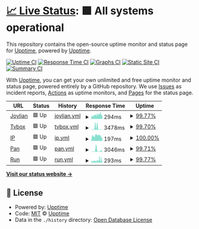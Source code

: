 # [📈 Live Status](https://status.joylian.com): <!--live status--> **🟩 All systems operational**

This repository contains the open-source uptime monitor and status page for [Upptime](https://upptime.js.org), powered by [Upptime](https://github.com/upptime/upptime).

[![Uptime CI](https://github.com/OutcastVeron/upptime/workflows/Uptime%20CI/badge.svg)](https://github.com/OutcastVeron/upptime/actions?query=workflow%3A%22Uptime+CI%22)
[![Response Time CI](https://github.com/OutcastVeron/upptime/workflows/Response%20Time%20CI/badge.svg)](https://github.com/OutcastVeron/upptime/actions?query=workflow%3A%22Response+Time+CI%22)
[![Graphs CI](https://github.com/OutcastVeron/upptime/workflows/Graphs%20CI/badge.svg)](https://github.com/OutcastVeron/upptime/actions?query=workflow%3A%22Graphs+CI%22)
[![Static Site CI](https://github.com/OutcastVeron/upptime/workflows/Static%20Site%20CI/badge.svg)](https://github.com/OutcastVeron/upptime/actions?query=workflow%3A%22Static+Site+CI%22)
[![Summary CI](https://github.com/OutcastVeron/upptime/workflows/Summary%20CI/badge.svg)](https://github.com/OutcastVeron/upptime/actions?query=workflow%3A%22Summary+CI%22)

With [Upptime](https://upptime.js.org), you can get your own unlimited and free uptime monitor and status page, powered entirely by a GitHub repository. We use [Issues](https://github.com/upptime/upptime/issues) as incident reports, [Actions](https://github.com/OutcastVeron/upptime/actions) as uptime monitors, and [Pages](https://status.joylian.com) for the status page.

<!--start: status pages-->
<!-- This summary is generated by Upptime (https://github.com/upptime/upptime) -->
<!-- Do not edit this manually, your changes will be overwritten -->
<!-- prettier-ignore -->
| URL | Status | History | Response Time | Uptime |
| --- | ------ | ------- | ------------- | ------ |
| <img alt="" src="https://icons.duckduckgo.com/ip3/www.joylian.com.ico" height="13"> [Joylian](https://www.joylian.com) | 🟩 Up | [joylian.yml](https://github.com/outcastveron/upptime/commits/HEAD/history/joylian.yml) | <details><summary><img alt="Response time graph" src="./graphs/joylian/response-time-week.png" height="20"> 294ms</summary><br><a href="https://status.joylian.com/history/joylian"><img alt="Response time 245" src="https://img.shields.io/endpoint?url=https%3A%2F%2Fraw.githubusercontent.com%2Foutcastveron%2Fupptime%2FHEAD%2Fapi%2Fjoylian%2Fresponse-time.json"></a><br><a href="https://status.joylian.com/history/joylian"><img alt="24-hour response time 227" src="https://img.shields.io/endpoint?url=https%3A%2F%2Fraw.githubusercontent.com%2Foutcastveron%2Fupptime%2FHEAD%2Fapi%2Fjoylian%2Fresponse-time-day.json"></a><br><a href="https://status.joylian.com/history/joylian"><img alt="7-day response time 294" src="https://img.shields.io/endpoint?url=https%3A%2F%2Fraw.githubusercontent.com%2Foutcastveron%2Fupptime%2FHEAD%2Fapi%2Fjoylian%2Fresponse-time-week.json"></a><br><a href="https://status.joylian.com/history/joylian"><img alt="30-day response time 279" src="https://img.shields.io/endpoint?url=https%3A%2F%2Fraw.githubusercontent.com%2Foutcastveron%2Fupptime%2FHEAD%2Fapi%2Fjoylian%2Fresponse-time-month.json"></a><br><a href="https://status.joylian.com/history/joylian"><img alt="1-year response time 265" src="https://img.shields.io/endpoint?url=https%3A%2F%2Fraw.githubusercontent.com%2Foutcastveron%2Fupptime%2FHEAD%2Fapi%2Fjoylian%2Fresponse-time-year.json"></a></details> | <details><summary><a href="https://status.joylian.com/history/joylian">99.77%</a></summary><a href="https://status.joylian.com/history/joylian"><img alt="All-time uptime 99.98%" src="https://img.shields.io/endpoint?url=https%3A%2F%2Fraw.githubusercontent.com%2Foutcastveron%2Fupptime%2FHEAD%2Fapi%2Fjoylian%2Fuptime.json"></a><br><a href="https://status.joylian.com/history/joylian"><img alt="24-hour uptime 99.60%" src="https://img.shields.io/endpoint?url=https%3A%2F%2Fraw.githubusercontent.com%2Foutcastveron%2Fupptime%2FHEAD%2Fapi%2Fjoylian%2Fuptime-day.json"></a><br><a href="https://status.joylian.com/history/joylian"><img alt="7-day uptime 99.77%" src="https://img.shields.io/endpoint?url=https%3A%2F%2Fraw.githubusercontent.com%2Foutcastveron%2Fupptime%2FHEAD%2Fapi%2Fjoylian%2Fuptime-week.json"></a><br><a href="https://status.joylian.com/history/joylian"><img alt="30-day uptime 99.95%" src="https://img.shields.io/endpoint?url=https%3A%2F%2Fraw.githubusercontent.com%2Foutcastveron%2Fupptime%2FHEAD%2Fapi%2Fjoylian%2Fuptime-month.json"></a><br><a href="https://status.joylian.com/history/joylian"><img alt="1-year uptime 100.00%" src="https://img.shields.io/endpoint?url=https%3A%2F%2Fraw.githubusercontent.com%2Foutcastveron%2Fupptime%2FHEAD%2Fapi%2Fjoylian%2Fuptime-year.json"></a></details>
| <img alt="" src="https://icons.duckduckgo.com/ip3/v.joylian.com.ico" height="13"> [Tvbox](https://v.joylian.com) | 🟩 Up | [tvbox.yml](https://github.com/outcastveron/upptime/commits/HEAD/history/tvbox.yml) | <details><summary><img alt="Response time graph" src="./graphs/tvbox/response-time-week.png" height="20"> 3478ms</summary><br><a href="https://status.joylian.com/history/tvbox"><img alt="Response time 3763" src="https://img.shields.io/endpoint?url=https%3A%2F%2Fraw.githubusercontent.com%2Foutcastveron%2Fupptime%2FHEAD%2Fapi%2Ftvbox%2Fresponse-time.json"></a><br><a href="https://status.joylian.com/history/tvbox"><img alt="24-hour response time 475" src="https://img.shields.io/endpoint?url=https%3A%2F%2Fraw.githubusercontent.com%2Foutcastveron%2Fupptime%2FHEAD%2Fapi%2Ftvbox%2Fresponse-time-day.json"></a><br><a href="https://status.joylian.com/history/tvbox"><img alt="7-day response time 3478" src="https://img.shields.io/endpoint?url=https%3A%2F%2Fraw.githubusercontent.com%2Foutcastveron%2Fupptime%2FHEAD%2Fapi%2Ftvbox%2Fresponse-time-week.json"></a><br><a href="https://status.joylian.com/history/tvbox"><img alt="30-day response time 7776" src="https://img.shields.io/endpoint?url=https%3A%2F%2Fraw.githubusercontent.com%2Foutcastveron%2Fupptime%2FHEAD%2Fapi%2Ftvbox%2Fresponse-time-month.json"></a><br><a href="https://status.joylian.com/history/tvbox"><img alt="1-year response time 3763" src="https://img.shields.io/endpoint?url=https%3A%2F%2Fraw.githubusercontent.com%2Foutcastveron%2Fupptime%2FHEAD%2Fapi%2Ftvbox%2Fresponse-time-year.json"></a></details> | <details><summary><a href="https://status.joylian.com/history/tvbox">99.70%</a></summary><a href="https://status.joylian.com/history/tvbox"><img alt="All-time uptime 99.16%" src="https://img.shields.io/endpoint?url=https%3A%2F%2Fraw.githubusercontent.com%2Foutcastveron%2Fupptime%2FHEAD%2Fapi%2Ftvbox%2Fuptime.json"></a><br><a href="https://status.joylian.com/history/tvbox"><img alt="24-hour uptime 100.00%" src="https://img.shields.io/endpoint?url=https%3A%2F%2Fraw.githubusercontent.com%2Foutcastveron%2Fupptime%2FHEAD%2Fapi%2Ftvbox%2Fuptime-day.json"></a><br><a href="https://status.joylian.com/history/tvbox"><img alt="7-day uptime 99.70%" src="https://img.shields.io/endpoint?url=https%3A%2F%2Fraw.githubusercontent.com%2Foutcastveron%2Fupptime%2FHEAD%2Fapi%2Ftvbox%2Fuptime-week.json"></a><br><a href="https://status.joylian.com/history/tvbox"><img alt="30-day uptime 97.23%" src="https://img.shields.io/endpoint?url=https%3A%2F%2Fraw.githubusercontent.com%2Foutcastveron%2Fupptime%2FHEAD%2Fapi%2Ftvbox%2Fuptime-month.json"></a><br><a href="https://status.joylian.com/history/tvbox"><img alt="1-year uptime 99.16%" src="https://img.shields.io/endpoint?url=https%3A%2F%2Fraw.githubusercontent.com%2Foutcastveron%2Fupptime%2FHEAD%2Fapi%2Ftvbox%2Fuptime-year.json"></a></details>
| <img alt="" src="https://icons.duckduckgo.com/ip3/ip.joylian.com.ico" height="13"> [IP](https://ip.joylian.com) | 🟩 Up | [ip.yml](https://github.com/outcastveron/upptime/commits/HEAD/history/ip.yml) | <details><summary><img alt="Response time graph" src="./graphs/ip/response-time-week.png" height="20"> 197ms</summary><br><a href="https://status.joylian.com/history/ip"><img alt="Response time 182" src="https://img.shields.io/endpoint?url=https%3A%2F%2Fraw.githubusercontent.com%2Foutcastveron%2Fupptime%2FHEAD%2Fapi%2Fip%2Fresponse-time.json"></a><br><a href="https://status.joylian.com/history/ip"><img alt="24-hour response time 90" src="https://img.shields.io/endpoint?url=https%3A%2F%2Fraw.githubusercontent.com%2Foutcastveron%2Fupptime%2FHEAD%2Fapi%2Fip%2Fresponse-time-day.json"></a><br><a href="https://status.joylian.com/history/ip"><img alt="7-day response time 197" src="https://img.shields.io/endpoint?url=https%3A%2F%2Fraw.githubusercontent.com%2Foutcastveron%2Fupptime%2FHEAD%2Fapi%2Fip%2Fresponse-time-week.json"></a><br><a href="https://status.joylian.com/history/ip"><img alt="30-day response time 211" src="https://img.shields.io/endpoint?url=https%3A%2F%2Fraw.githubusercontent.com%2Foutcastveron%2Fupptime%2FHEAD%2Fapi%2Fip%2Fresponse-time-month.json"></a><br><a href="https://status.joylian.com/history/ip"><img alt="1-year response time 194" src="https://img.shields.io/endpoint?url=https%3A%2F%2Fraw.githubusercontent.com%2Foutcastveron%2Fupptime%2FHEAD%2Fapi%2Fip%2Fresponse-time-year.json"></a></details> | <details><summary><a href="https://status.joylian.com/history/ip">100.00%</a></summary><a href="https://status.joylian.com/history/ip"><img alt="All-time uptime 99.99%" src="https://img.shields.io/endpoint?url=https%3A%2F%2Fraw.githubusercontent.com%2Foutcastveron%2Fupptime%2FHEAD%2Fapi%2Fip%2Fuptime.json"></a><br><a href="https://status.joylian.com/history/ip"><img alt="24-hour uptime 100.00%" src="https://img.shields.io/endpoint?url=https%3A%2F%2Fraw.githubusercontent.com%2Foutcastveron%2Fupptime%2FHEAD%2Fapi%2Fip%2Fuptime-day.json"></a><br><a href="https://status.joylian.com/history/ip"><img alt="7-day uptime 100.00%" src="https://img.shields.io/endpoint?url=https%3A%2F%2Fraw.githubusercontent.com%2Foutcastveron%2Fupptime%2FHEAD%2Fapi%2Fip%2Fuptime-week.json"></a><br><a href="https://status.joylian.com/history/ip"><img alt="30-day uptime 100.00%" src="https://img.shields.io/endpoint?url=https%3A%2F%2Fraw.githubusercontent.com%2Foutcastveron%2Fupptime%2FHEAD%2Fapi%2Fip%2Fuptime-month.json"></a><br><a href="https://status.joylian.com/history/ip"><img alt="1-year uptime 100.00%" src="https://img.shields.io/endpoint?url=https%3A%2F%2Fraw.githubusercontent.com%2Foutcastveron%2Fupptime%2FHEAD%2Fapi%2Fip%2Fuptime-year.json"></a></details>
| <img alt="" src="https://icons.duckduckgo.com/ip3/pan.joylian.com.ico" height="13"> [Pan](https://pan.joylian.com) | 🟩 Up | [pan.yml](https://github.com/outcastveron/upptime/commits/HEAD/history/pan.yml) | <details><summary><img alt="Response time graph" src="./graphs/pan/response-time-week.png" height="20"> 3046ms</summary><br><a href="https://status.joylian.com/history/pan"><img alt="Response time 1514" src="https://img.shields.io/endpoint?url=https%3A%2F%2Fraw.githubusercontent.com%2Foutcastveron%2Fupptime%2FHEAD%2Fapi%2Fpan%2Fresponse-time.json"></a><br><a href="https://status.joylian.com/history/pan"><img alt="24-hour response time 594" src="https://img.shields.io/endpoint?url=https%3A%2F%2Fraw.githubusercontent.com%2Foutcastveron%2Fupptime%2FHEAD%2Fapi%2Fpan%2Fresponse-time-day.json"></a><br><a href="https://status.joylian.com/history/pan"><img alt="7-day response time 3046" src="https://img.shields.io/endpoint?url=https%3A%2F%2Fraw.githubusercontent.com%2Foutcastveron%2Fupptime%2FHEAD%2Fapi%2Fpan%2Fresponse-time-week.json"></a><br><a href="https://status.joylian.com/history/pan"><img alt="30-day response time 3493" src="https://img.shields.io/endpoint?url=https%3A%2F%2Fraw.githubusercontent.com%2Foutcastveron%2Fupptime%2FHEAD%2Fapi%2Fpan%2Fresponse-time-month.json"></a><br><a href="https://status.joylian.com/history/pan"><img alt="1-year response time 1646" src="https://img.shields.io/endpoint?url=https%3A%2F%2Fraw.githubusercontent.com%2Foutcastveron%2Fupptime%2FHEAD%2Fapi%2Fpan%2Fresponse-time-year.json"></a></details> | <details><summary><a href="https://status.joylian.com/history/pan">99.71%</a></summary><a href="https://status.joylian.com/history/pan"><img alt="All-time uptime 90.36%" src="https://img.shields.io/endpoint?url=https%3A%2F%2Fraw.githubusercontent.com%2Foutcastveron%2Fupptime%2FHEAD%2Fapi%2Fpan%2Fuptime.json"></a><br><a href="https://status.joylian.com/history/pan"><img alt="24-hour uptime 100.00%" src="https://img.shields.io/endpoint?url=https%3A%2F%2Fraw.githubusercontent.com%2Foutcastveron%2Fupptime%2FHEAD%2Fapi%2Fpan%2Fuptime-day.json"></a><br><a href="https://status.joylian.com/history/pan"><img alt="7-day uptime 99.71%" src="https://img.shields.io/endpoint?url=https%3A%2F%2Fraw.githubusercontent.com%2Foutcastveron%2Fupptime%2FHEAD%2Fapi%2Fpan%2Fuptime-week.json"></a><br><a href="https://status.joylian.com/history/pan"><img alt="30-day uptime 98.60%" src="https://img.shields.io/endpoint?url=https%3A%2F%2Fraw.githubusercontent.com%2Foutcastveron%2Fupptime%2FHEAD%2Fapi%2Fpan%2Fuptime-month.json"></a><br><a href="https://status.joylian.com/history/pan"><img alt="1-year uptime 97.04%" src="https://img.shields.io/endpoint?url=https%3A%2F%2Fraw.githubusercontent.com%2Foutcastveron%2Fupptime%2FHEAD%2Fapi%2Fpan%2Fuptime-year.json"></a></details>
| <img alt="" src="https://icons.duckduckgo.com/ip3/run.joylian.com.ico" height="13"> [Run](https://run.joylian.com) | 🟩 Up | [run.yml](https://github.com/outcastveron/upptime/commits/HEAD/history/run.yml) | <details><summary><img alt="Response time graph" src="./graphs/run/response-time-week.png" height="20"> 293ms</summary><br><a href="https://status.joylian.com/history/run"><img alt="Response time 173" src="https://img.shields.io/endpoint?url=https%3A%2F%2Fraw.githubusercontent.com%2Foutcastveron%2Fupptime%2FHEAD%2Fapi%2Frun%2Fresponse-time.json"></a><br><a href="https://status.joylian.com/history/run"><img alt="24-hour response time 156" src="https://img.shields.io/endpoint?url=https%3A%2F%2Fraw.githubusercontent.com%2Foutcastveron%2Fupptime%2FHEAD%2Fapi%2Frun%2Fresponse-time-day.json"></a><br><a href="https://status.joylian.com/history/run"><img alt="7-day response time 293" src="https://img.shields.io/endpoint?url=https%3A%2F%2Fraw.githubusercontent.com%2Foutcastveron%2Fupptime%2FHEAD%2Fapi%2Frun%2Fresponse-time-week.json"></a><br><a href="https://status.joylian.com/history/run"><img alt="30-day response time 246" src="https://img.shields.io/endpoint?url=https%3A%2F%2Fraw.githubusercontent.com%2Foutcastveron%2Fupptime%2FHEAD%2Fapi%2Frun%2Fresponse-time-month.json"></a><br><a href="https://status.joylian.com/history/run"><img alt="1-year response time 178" src="https://img.shields.io/endpoint?url=https%3A%2F%2Fraw.githubusercontent.com%2Foutcastveron%2Fupptime%2FHEAD%2Fapi%2Frun%2Fresponse-time-year.json"></a></details> | <details><summary><a href="https://status.joylian.com/history/run">99.77%</a></summary><a href="https://status.joylian.com/history/run"><img alt="All-time uptime 99.98%" src="https://img.shields.io/endpoint?url=https%3A%2F%2Fraw.githubusercontent.com%2Foutcastveron%2Fupptime%2FHEAD%2Fapi%2Frun%2Fuptime.json"></a><br><a href="https://status.joylian.com/history/run"><img alt="24-hour uptime 99.60%" src="https://img.shields.io/endpoint?url=https%3A%2F%2Fraw.githubusercontent.com%2Foutcastveron%2Fupptime%2FHEAD%2Fapi%2Frun%2Fuptime-day.json"></a><br><a href="https://status.joylian.com/history/run"><img alt="7-day uptime 99.77%" src="https://img.shields.io/endpoint?url=https%3A%2F%2Fraw.githubusercontent.com%2Foutcastveron%2Fupptime%2FHEAD%2Fapi%2Frun%2Fuptime-week.json"></a><br><a href="https://status.joylian.com/history/run"><img alt="30-day uptime 99.95%" src="https://img.shields.io/endpoint?url=https%3A%2F%2Fraw.githubusercontent.com%2Foutcastveron%2Fupptime%2FHEAD%2Fapi%2Frun%2Fuptime-month.json"></a><br><a href="https://status.joylian.com/history/run"><img alt="1-year uptime 100.00%" src="https://img.shields.io/endpoint?url=https%3A%2F%2Fraw.githubusercontent.com%2Foutcastveron%2Fupptime%2FHEAD%2Fapi%2Frun%2Fuptime-year.json"></a></details>

<!--end: status pages-->

[**Visit our status website →**](https://status.joylian.com)

## 📄 License

- Powered by: [Upptime](https://github.com/upptime/upptime)
- Code: [MIT](./LICENSE) © [Upptime](https://upptime.js.org)
- Data in the `./history` directory: [Open Database License](https://opendatacommons.org/licenses/odbl/1-0/)
